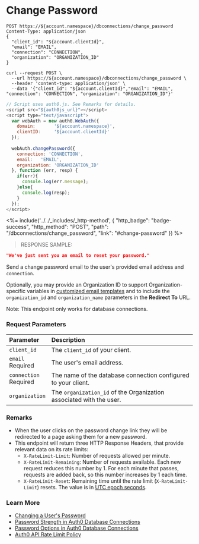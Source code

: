 # Change Password
<!-- markdownlint-disable MD001 MD012 MD012 -->
```http
POST https://${account.namespace}/dbconnections/change_password
Content-Type: application/json
{
  "client_id": "${account.clientId}",
  "email": "EMAIL",
  "connection": "CONNECTION",
  "organization": "ORGANIZATION_ID"
}
```

```shell
curl --request POST \
  --url https://${account.namespace}/dbconnections/change_password \
  --header 'content-type: application/json' \
  --data '{"client_id": "${account.clientId}","email": "EMAIL", "connection": "CONNECTION", "organization": "ORGANIZATION_ID"}'
```

```javascript
// Script uses auth0.js. See Remarks for details.
<script src="${auth0js_url}"></script>
<script type="text/javascript">
  var webAuth = new auth0.WebAuth({
    domain:       '${account.namespace}',
    clientID:     '${account.clientId}'
  });
  
  webAuth.changePassword({
    connection: 'CONNECTION',
    email:   'EMAIL',
    organization: 'ORGANIZATION_ID'
  }, function (err, resp) {
    if(err){
      console.log(err.message);
    }else{
      console.log(resp);
    }
  });
</script>
```

<%= include('../../_includes/_http-method', {
  "http_badge": "badge-success",
  "http_method": "POST",
  "path": "/dbconnections/change_password",
  "link": "#change-password"
}) %>

> RESPONSE SAMPLE:

```JSON
"We've just sent you an email to reset your password."
```

Send a change password email to the user's provided email address and `connection`.

Optionally, you may provide an Organization ID to support Organization-specific variables in [customized email templates](/customize/email/email-templates#common-variables) and to include the `organization_id` and `organization_name` parameters in the **Redirect To** URL.

Note: This endpoint only works for database connections.

### Request Parameters

| Parameter        | Description |
|:-----------------|:------------|
| `client_id` | The `client_id` of your client. |
| `email` <br/><span class="label label-danger">Required</span> | The user's email address. |
| `connection` <br/><span class="label label-danger">Required</span> | The name of the database connection configured to your client. |
| `organization` | The `organization_id` of the Organization associated with the user. |


### Remarks

- When the user clicks on the password change link they will be redirected to a page asking them for a new password.
- This endpoint will return three HTTP Response Headers, that provide relevant data on its rate limits:
  * `X-RateLimit-Limit`: Number of requests allowed per minute.
  * `X-RateLimit-Remaining`: Number of requests available. Each new request reduces this number by 1. For each minute that passes, requests are added back, so this number increases by 1 each time.
  * `X-RateLimit-Reset`: Remaining time until the rate limit (`X-RateLimit-Limit`) resets. The value is in [UTC epoch seconds](https://en.wikipedia.org/wiki/Unix_time).


### Learn More

- [Changing a User's Password](/connections/database/password-change)
- [Password Strength in Auth0 Database Connections](/connections/database/password-strength)
- [Password Options in Auth0 Database Connections](/connections/database/password-options)
- [Auth0 API Rate Limit Policy](/troubleshoot/customer-support/operational-policies/rate-limit-policy/rate-limit-configurations)
